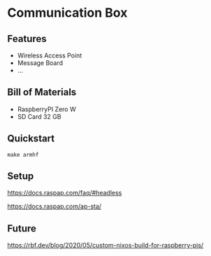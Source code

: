 # Communication Box

## Features

- Wireless Access Point
- Message Board
- ...

## Bill of Materials

- RaspberryPI Zero W
- SD Card 32 GB

## Quickstart

```
make armhf
```

## Setup

https://docs.raspap.com/faq/#headless

https://docs.raspap.com/ap-sta/


## Future
https://rbf.dev/blog/2020/05/custom-nixos-build-for-raspberry-pis/